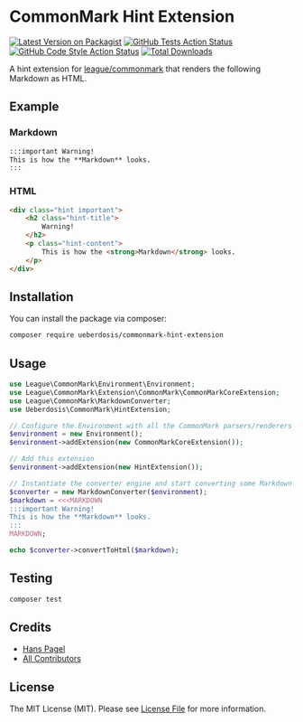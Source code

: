 # CommonMark Hint Extension

[![Latest Version on Packagist](https://img.shields.io/packagist/v/ueberdosis/commonmark-hint-extension.svg?style=flat-square)](https://packagist.org/packages/ueberdosis/commonmark-hint-extension)
[![GitHub Tests Action Status](https://img.shields.io/github/workflow/status/ueberdosis/commonmark-hint-extension/run-tests?label=tests)](https://github.com/ueberdosis/commonmark-hint-extension/actions)
[![GitHub Code Style Action Status](https://img.shields.io/github/workflow/status/ueberdosis/commonmark-hint-extension/Check%20&%20fix%20styling?label=code%20style)](https://github.com/ueberdosis/commonmark-hint-extension/actions?query=workflow%3A"Check+%26+fix+styling"+branch%3Amaster)
[![Total Downloads](https://img.shields.io/packagist/dt/ueberdosis/commonmark-hint-extension.svg?style=flat-square)](https://packagist.org/packages/ueberdosis/commonmark-hint-extension)

A hint extension for [league/commonmark](https://github.com/thephpleague/commonmark) that renders the following Markdown as HTML.

## Example

### Markdown
```md
:::important Warning!
This is how the **Markdown** looks.
:::
```

### HTML
```html
<div class="hint important">
    <h2 class="hint-title">
        Warning!
    </h2>
    <p class="hint-content">
        This is how the <strong>Markdown</strong> looks.
    </p>
</div>
```

## Installation

You can install the package via composer:

```bash
composer require ueberdosis/commonmark-hint-extension
```

## Usage

```php
use League\CommonMark\Environment\Environment;
use League\CommonMark\Extension\CommonMark\CommonMarkCoreExtension;
use League\CommonMark\MarkdownConverter;
use Ueberdosis\CommonMark\HintExtension;

// Configure the Environment with all the CommonMark parsers/renderers
$environment = new Environment();
$environment->addExtension(new CommonMarkCoreExtension());

// Add this extension
$environment->addExtension(new HintExtension());

// Instantiate the converter engine and start converting some Markdown!
$converter = new MarkdownConverter($environment);
$markdown = <<<MARKDOWN
:::important Warning!
This is how the **Markdown** looks.
:::
MARKDOWN;

echo $converter->convertToHtml($markdown);
```

## Testing

```bash
composer test
```

## Credits

- [Hans Pagel](https://github.com/hanspagel)
- [All Contributors](../../contributors)

## License

The MIT License (MIT). Please see [License File](LICENSE.md) for more information.
